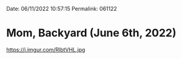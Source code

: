 
Date: 06/11/2022 10:57:15
Permalink: 061122

# Mom, Backyard (June 6th, 2022)

https://i.imgur.com/RlbtVHL.jpg